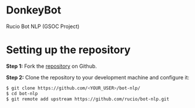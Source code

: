 # DonkeyBot
Rucio Bot NLP (GSOC Project)


# Setting up the repository

**Step 1:**  Fork the [repository](https://github.com/rucio/bot-nlp) on Github.


**Step 2:** Clone the repository to your development machine and configure it:
``` bash
$ git clone https://github.com/<YOUR_USER>/bot-nlp/
$ cd bot-nlp
$ git remote add upstream https://github.com/rucio/bot-nlp.git
```

